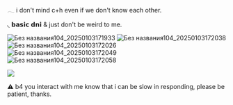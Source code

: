   𓂃 i don't mind c+h even if we don't know each other. 

 ◟ 𝗯𝗮𝘀𝗶𝗰 𝗱𝗻𝗶 & just don't be weird to me.
                





![Без названия104_20250103171933](https://github.com/user-attachments/assets/3f17f5b5-d7a2-45d4-9d87-fc2db9a4e127) ![Без названия104_20250103172038](https://github.com/user-attachments/assets/353db32b-4cd4-4c58-9b73-65bd7305b358) ![Без названия104_20250103172026](https://github.com/user-attachments/assets/441f548f-38ac-42f0-b5b7-8c4c0517cf52) ![Без названия104_20250103172049](https://github.com/user-attachments/assets/b69bcf89-5ac2-4dc5-8c4b-ac010ba920b8) ![Без названия104_20250103172058](https://github.com/user-attachments/assets/512db9f3-2679-4717-8f76-d9d9e019ecca)


![](https://komarev.com/ghpvc/?username=waiting-for-something&color=lightgrey)


⚠︎ b4 you interact with me know that i can be slow in responding, please be patient, thanks.
